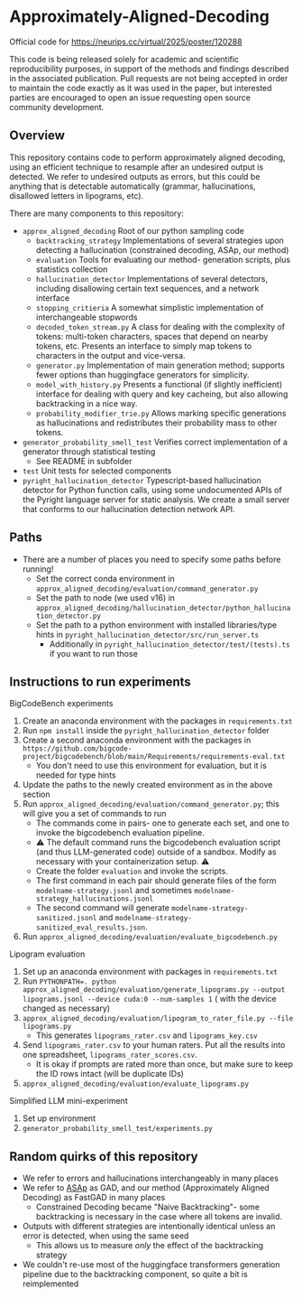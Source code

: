 # Approximately-Aligned-Decoding
Official code for https://neurips.cc/virtual/2025/poster/120288

This code is being released solely for academic and scientific reproducibility purposes, in support of the methods and findings described in the associated publication. Pull requests are not being accepted in order to maintain the code exactly as it was used in the paper, but interested parties are encouraged to open an issue requesting open source community development.

## Overview

This repository contains code to perform approximately aligned decoding, using an efficient technique to resample after
an undesired
output is detected.
We refer to undesired outputs as errors, but this could be anything that is detectable automatically
(grammar, hallucinations, disallowed letters in lipograms, etc).

There are many components to this repository:

- `approx_aligned_decoding` Root of our python sampling code
    - `backtracking_strategy` Implementations of several strategies upon detecting a hallucination (constrained
      decoding, ASAp, our method)
    - `evaluation` Tools for evaluating our method- generation scripts, plus statistics collection
    - `hallucination_detector` Implementations of several detectors, including disallowing certain text sequences, and a
      network interface
    - `stopping_critieria` A somewhat simplistic implementation of interchangeable stopwords
    - `decoded_token_stream.py` A class for dealing with the complexity of tokens: multi-token characters, spaces that
      depend on nearby tokens, etc.
      Presents an interface to simply map tokens to characters in the output and vice-versa.
    - `generator.py` Implementation of main generation method; supports fewer options than huggingface generators for
      simplicity.
    - `model_with_history.py` Presents a functional (if slightly inefficient) interface for dealing with query and key
      cacheing, but also allowing backtracking in a nice way.
    - `probability_modifier_trie.py` Allows marking specific generations as hallucinations and redistributes their
      probability mass to other tokens.
- `generator_probability_smell_test` Verifies correct implementation of a generator through statistical testing
    - See README in subfolder
- `test` Unit tests for selected components
- `pyright_hallucination_detector` Typescript-based hallucination detector for Python function calls,
  using some undocumented APIs of the Pyright language server for static analysis.
  We create a small server that conforms to our hallucination detection network API.

## Paths

- There are a number of places you need to specify some paths before running!
    - Set the correct conda environment in `approx_aligned_decoding/evaluation/command_generator.py`
    - Set the path to node (we used v16)
      in `approx_aligned_decoding/hallucination_detector/python_hallucination_detector.py`
    - Set the path to a python environment with installed libraries/type hints
      in `pyright_hallucination_detector/src/run_server.ts`
        - Additionally in `pyright_hallucination_detector/test/(tests).ts` if you want to run those

## Instructions to run experiments

BigCodeBench experiments

1. Create an anaconda environment with the packages in `requirements.txt`
2. Run `npm install` inside the `pyright_hallucination_detector` folder
3. Create a second anaconda environment with the packages in
   `https://github.com/bigcode-project/bigcodebench/blob/main/Requirements/requirements-eval.txt`
    - You don't need to use this environment for evaluation, but it is needed for type hints
4. Update the paths to the newly created environment as in the above section
5. Run `approx_aligned_decoding/evaluation/command_generator.py`; this will give you a set of commands to run
    - The commands come in pairs- one to generate each set, and one to invoke the bigcodebench evaluation pipeline.
    - ⚠ The default command runs the bigcodebench evaluation script (and thus LLM-generated code) outside of a sandbox.
      Modify as necessary with your containerization setup. ⚠
    - Create the folder `evaluation` and invoke the scripts.
    - The first command in each pair should generate files of the form `modelname-strategy.jsonl` and sometimes
      `modelname-strategy_hallucinations.jsonl`
    - The second command will generate `modelname-strategy-sanitized.jsonl` and
      `modelname-strategy-sanitized_eval_results.json`.
6. Run `approx_aligned_decoding/evaluation/evaluate_bigcodebench.py`

Lipogram evaluation

1. Set up an anaconda environment with packages in `requirements.txt`
2. Run
   `PYTHONPATH=. python approx_aligned_decoding/evaluation/generate_lipograms.py --output lipograms.jsonl --device cuda:0 --num-samples 1` (
   with the device changed as necessary)
3. `approx_aligned_decoding/evaluation/lipogram_to_rater_file.py --file lipograms.py`
    - This generates `lipograms_rater.csv` and `lipograms_key.csv`
4. Send `lipograms_rater.csv` to your human raters. Put all the results into one spreadsheet,
   `lipograms_rater_scores.csv`.
    - It is okay if prompts are rated more than once, but make sure to keep the ID rows intact (will be duplicate IDs)
5. `approx_aligned_decoding/evaluation/evaluate_lipograms.py`

Simplified LLM mini-experiment

1. Set up environment
2. `generator_probability_smell_test/experiments.py`

## Random quirks of this repository

- We refer to errors and hallucinations interchangeably in many places
- We refer to [ASAp](https://arxiv.org/abs/2405.21047) as GAD, and our method (Approximately Aligned Decoding) as
  FastGAD in many places
    - Constrained Decoding became "Naive Backtracking"- some backtracking is necessary in the case where all tokens are
      invalid.
- Outputs with different strategies are intentionally identical unless an error is detected, when using the same seed
    - This allows us to measure *only* the effect of the backtracking strategy
- We couldn't re-use most of the huggingface transformers generation pipeline due to the backtracking component, so
  quite a bit is reimplemented
